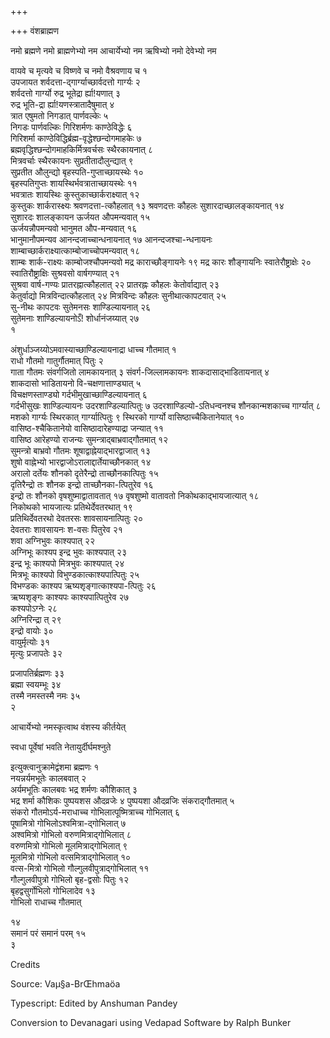 +++

+++
वंशब्राह्मण

नमो ब्रह्मणे नमो ब्राह्मणेभ्यो नम आचार्येभ्यो नम ऋषिभ्यो नमो देवेभ्यो नम

वायवे च मृत्यवे च विष्णवे च नमो वैश्रवणाय च १   
उपजायत
शर्वदत्ता-द्गार्ग्याच्छार्वदत्तो
गार्ग्यः २   
शर्वदत्तो गार्ग्यो रुद्र भूतेद्रा र्ह्या\!यणात् ३   
रुद्र
भूति-द्रा र्ह्या\!यणस्त्रातादैषुमात् ४   
त्रात एषुमतो निगडात्
पार्णवल्केः ५   
निगडः पार्णवल्किः गिरिशर्मणः
काण्ठेविद्धेः ६   
गिरिशर्मा
काण्ठेविद्धिर्ब्रह्म-वृद्धेश्छन्दोगमाहकेः
७   
ब्रह्मवृद्धिश्छन्दोगमाहकिर्मित्रवर्चसः स्थैरकायनात् ८   
मित्रवर्चाः
स्थैरकायनः सुप्रतीतादौलुन्द्यात् ९   
सुप्रतीत औलुन्द्यो
बृहस्पति-गुप्ताच्छायस्थेः १०   
बृहस्पतिगुप्तः
शायस्थिर्भवत्राताच्छायस्थेः ११   
भवत्रातः
शायस्थिः कुस्तुकाच्छार्कराक्ष्यात् १२   
कुस्तुकः
शार्करास्क्ष्यः श्रवणदत्ता-त्कौहलात् १३
श्रवणदत्तः कौहलः सुशारदाच्छालङ्कायनात् १४   
सुशारदः
शालङ्कायन ऊर्जयत औपमन्यवात् १५   
ऊर्जयन्नौपमन्यवो भानुमत
औप-मन्यवात् १६   
भानुमानौपमन्यव आनन्दजाच्चान्धनायनात् १७
आनन्दजश्चा-न्धनायनः शाम्बाच्छार्कराक्ष्यात्काम्बोजाच्चोपमन्यवात्
१८   
शाम्बः शार्क-राक्ष्यः काम्बोजश्चौपमन्यवो मद्र काराच्छौङ्गायनेः १९
मद्र कारः शौङ्गायनिः स्वातेरौष्ट्राक्षेः २०   
स्वातिरौष्ट्राक्षिः
सुश्रवसो वार्षगण्यात् २१   
सुश्रवा वार्ष-गण्यः प्रातरह्नात्कौहलात् २२
प्रातरह्नः कौहलः केतोर्वाद्यात् २३   
केतुर्वाद्यो
मित्रविन्दात्कौहलात् २४
मित्रविन्दः कौहलः सुनीथात्कापटवात् २५   
सु-नीथः
कापटवः सुतेमनसः शाण्डिल्यायनात् २६   
सुतेमनाः शाण्डिल्यायनोऽँ\! शोर्धानंजय्यात् २७   
१   


 

अंशुर्धाञ्जय्योऽमवास्याच्छाण्डिल्यायनाद्रा धाच्च गौतमात् १   
राधो गौतमो
गातुर्गौतमात् पितुः २   
गाता गौतमः संवर्गजितो लामकायनात् ३
संवर्ग-जिल्लामकायनः शाकदासाद्भाडितायनात् ४   
शाकदासो
भाडितायनो वि-चक्षणात्ताण्ड्यात् ५   
विचक्षणस्ताण्ड्यो
गर्दभीमुखाच्छाण्डिल्यायनात् ६   
गर्दभीसुखः
शाण्डिल्यायनः उदरशाण्डिल्यात्पितुः ७
उदरशाण्डिल्यो-ऽतिधन्वनश्च
शौनकान्मशकाच्च गार्ग्यात् ८   
मशको गार्ग्यः स्थिरकात् गार्ग्यात्पितुः ९
स्थिरको गार्ग्यो वासिष्ठाच्चैकितानेयात् १०   
वासिष्ठ-श्चैकितानेयो
वासिष्ठादारेहण्याद्रा जन्यात् ११   
वासिष्ठ आरेहण्यो राजन्यः
सुमन्त्राद्बाभ्रवाद्गौतमात् १२   
सुमन्त्रो बाभ्रवो गौतमः
शूषाद्वाह्नेयाद्भारद्वाजात् १३   
शुषो
वाह्नेभ्यो भारद्वाजोऽरालाद्दार्तेयाच्छौनकात् १४   
अरालो दर्तेयः
शौनको दृतेरैन्द्रो ताच्छौनकात्पितुः १५   
दृतिरैन्द्रो तः शौनक इन्द्रो
ताच्छौनका-त्पितुरेव १६   
इन्द्रो तः शौनको वृषशुष्माद्वातावतात् १७
वृषशुष्मो वातावतो निकोथकाद्भायजात्यात् १८   
निकोथको भायजात्यः
प्रतिथेर्देवतरथात् १९   
प्रतिथिर्देवतरथो देवतरसः
शावसायनात्पितुः २०   
देवतराः शावसायनः श-वसः
पितुरेव २१   
शवा अग्निभुवः काश्यपात् २२   
अग्निभूः काश्यप
इन्द्र भुवः काश्यपात् २३   
इन्द्र भूः काश्यपो मित्रभुवः
काश्यपात् २४   
मित्रभूः काश्यपो
विभुण्डकात्काश्यपात्पितुः
२५   
विभण्डकः काश्यप ऋष्यशृङ्गात्काश्यपा-त्पितुः २६   
ऋष्यशृङ्गः काश्यपः
काश्यपात्पितुरेव २७   
कश्यपोऽग्नेः २८   
अग्निरिन्द्रा त् २९   
इन्द्रो
वायोः ३०   
वायुर्मृत्योः ३१   
मृत्युः प्रजापतेः ३२   


प्रजापतिर्ब्रह्मणः ३३   
ब्रह्मा स्वयम्भूः ३४   
तस्मै नमस्तस्मै नमः ३५   
२   


 

आचार्येभ्यो नमस्कृत्वाथ वंशस्य कीर्तयेत् 

स्वधा पूर्वेषां भवति नेतायुर्दीर्घमश्नुते 

इत्युक्त्वानुक्रामेद्वंशमा ब्रह्मणः १   
नयन्नर्यमभूतेः कालबवात् २   
अर्यमभूतिः कालबवः भद्र शर्मणः कौशिकात् ३   
भद्र शर्मा कौशिकः पुष्पयशस औदव्रजेः ४
पुष्पयशा औदव्रजिः संकराद्गौतमात् ५   
संकरो गौतमोऽर्य-मराधाच्च
गोभिलात्पूष्मित्राच्च गोभिलात् ६   
पूषामित्रो
गोभिलोऽश्वमित्रा-द्गोभिलात् ७   
अश्वमित्रो गोभिलो
वरुणमित्राद्गोभिलात् ८   
वरुणमित्रो गोभिलो
मूलमित्राद्गोभिलात् ९   
मूलमित्रो गोभिलो
वत्समित्राद्गोभिलात् १०   
वत्स-मित्रो गोभिलो
गौल्गुलवीपुत्राद्गोभिलात् ११   
गौल्गुलवीपुत्रो गोभिलो बृह-द्वसोः पितुः
१२   
बृहद्वसुर्गोभिलो गोभिलादेव १३   
गोभिलो राधाच्च गौतमात् 

१४   
समानं परं समानं परम् १५   
३

Credits

Source:  Vaµ§a-BrŒhmaöa

Typescript: Edited by Anshuman Pandey

Conversion to Devanagari using Vedapad Software by Ralph Bunker
